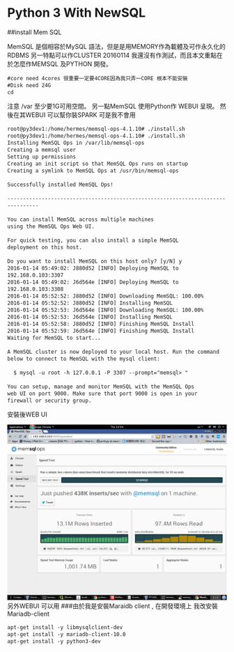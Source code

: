 # Python 3 With NewSQL


##install Mem SQL 

MemSQL 是個相容於MySQL 語法，但是是用MEMORY作為載體及可作永久化的RDBMS 
另一特點可以作CLUSTER 
20160114  我還沒有作測試，而且本文重點在於怎麼作MEMSQL 及PYTHON 開發。

```
#core need 4cores 很重要一定要4CORE因為我只弄一CORE 根本不能安裝
#Disk need 24G 
cd 
```
注意 /var 至少要1G可用空間。 
另一點MemSQL 使用Python作 WEBUI 呈現。
然後在其WEBUI 可以幫你裝SPARK  可是我不會用 


```
root@py3dev1:/home/hermes/memsql-ops-4.1.10# ./install.sh 
root@py3dev1:/home/hermes/memsql-ops-4.1.10# ./install.sh 
Installing MemSQL Ops in /var/lib/memsql-ops
Creating a memsql user
Setting up permissions
Creating an init script so that MemSQL Ops runs on startup
Creating a symlink to MemSQL Ops at /usr/bin/memsql-ops

Successfully installed MemSQL Ops!

--------------------------------------------------------------------------------

You can install MemSQL across multiple machines
using the MemSQL Ops Web UI.

For quick testing, you can also install a simple MemSQL
deployment on this host.

Do you want to install MemSQL on this host only? [y/N] y
2016-01-14 05:49:02: J880d52 [INFO] Deploying MemSQL to 192.168.0.103:3307
2016-01-14 05:49:02: J6d564e [INFO] Deploying MemSQL to 192.168.0.103:3308
2016-01-14 05:52:52: J880d52 [INFO] Downloading MemSQL: 100.00%           
2016-01-14 05:52:52: J880d52 [INFO] Installing MemSQL
2016-01-14 05:52:53: J6d564e [INFO] Downloading MemSQL: 100.00%           
2016-01-14 05:52:53: J6d564e [INFO] Installing MemSQL
2016-01-14 05:52:58: J880d52 [INFO] Finishing MemSQL Install
2016-01-14 05:52:59: J6d564e [INFO] Finishing MemSQL Install
Waiting for MemSQL to start...

A MemSQL cluster is now deployed to your local host. Run the command
below to connect to MemSQL with the mysql client:

  $ mysql -u root -h 127.0.0.1 -P 3307 --prompt="memsql> "

You can setup, manage and monitor MemSQL with the MemSQL Ops
web UI on port 9000. Make sure that port 9000 is open in your
firewall or security group.

```

安裝後WEB UI 

[![MemSQL WEBUI](MEMSQL_WEBUI.png)](MEMSQL_WEBUI.png)
另外WEBUI 可以用
###由於我是安裝Maraidb client , 在開發環境上
我改安裝Mariadb-client 
```
apt-get install -y libmysqlclient-dev
apt-get install -y mariadb-client-10.0
apt-get install -y python3-dev

```